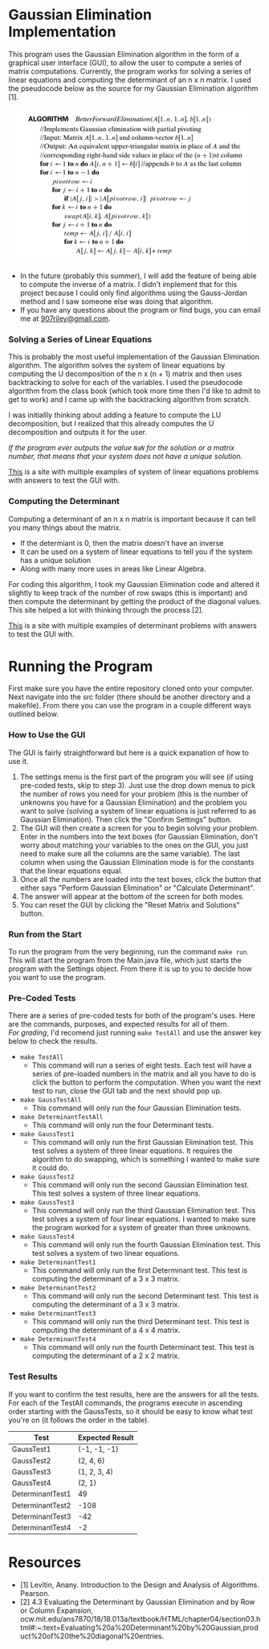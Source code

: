 # Gaussian Elimination Implementation
This program uses the Gaussian Elimination algorithm in the form of a graphical user interface (GUI), to allow the user to compute a series of matrix computations. Currently, the program works for solving a series of linear equations and computing the determinant of an n x n matrix. I used the pseudocode below as the source for my Gaussian Elimination algorithm [1].
<p align="center">
  <img src="/gauss_pseudocode.PNG">
</p>

  - In the future (probably this summer), I will add the feature of being able to compute the inverse of a matrix. I didn't implement that for this project because I could only find algorithms using the Gauss-Jordan method and I saw someone else was doing that algorithm. 
  - If you have any questions about the program or find bugs, you can email me at 907riley@gmail.com.

### Solving a Series of Linear Equations
This is probably the most useful implementation of the Gaussian Elimination algorithm. The algorithm solves the system of linear equations by computing the U decomposition of the n x (n + 1) matrix and then uses backtracking to solve for each of the variables. I used the pseudocode algorithm from the class book (which took more time then I'd like to admit to get to work) and I came up with the backtracking algorithm from scratch.  

I was initiallly thinking about adding a feature to compute the LU decomposition, but I realized that this already computes the U decomposition and outputs it for the user. 

*If the program ever outputs the value `NaN` for the solution or a matrix number, that means that your system does not have a unique solution.*

[This](https://www.shmoop.com/equation-systems/gaussian-elimination-exercises.html) is a site with multiple examples of system of linear equations problems with answers to test the GUI with.

### Computing the Determinant
Computing a determinant of an n x n matrix is important because it can tell you many things about the matrix.
  - If the determiant is 0, then the matrix doesn't have an inverse
  - It can be used on a system of linear equations to tell you if the system has a unique solution
  - Along with many more uses in areas like Linear Algebra.  
 
For coding this algorithm, I took my Gaussian Elimination code and altered it slightly to keep track of the number of row swaps (this is important) and then compute the determinant by getting the product of the diagonal values. This site helped a lot with thinking through the process [2].

[This](http://www.mesacc.edu/~scotz47781/mat150/notes/cramers_rule/Determinnant_3_by_3_Matrix_Practice.pdf) is a site with multiple examples of determinant problems with answers to test the GUI with.

# Running the Program
First make sure you have the entire repository cloned onto your computer. Next navigate into the src folder (there should be another directory and a makefile). From there you can use the program in a couple different ways outlined below.

### How to Use the GUI
The GUI is fairly straightforward but here is a quick expanation of how to use it.
  1. The settings menu is the first part of the program you will see (if using pre-coded tests, skip to step 3). Just use the drop down menus to pick the number of rows you need for your problem (this is the number of unknowns you have for a Gaussian Elimination) and the problem you want to solve (solving a system of linear equations is just referred to as Gaussian Elimination). Then click the "Confirm Settings" button.
  2. The GUI will then create a screen for you to begin solving your problem. Enter in the numbers into the text boxes (for Gaussian Elimination, don't worry about matching your variables to the ones on the GUI, you just need to make sure all the columns are the same variable). The last column when using the Gaussian Elimination mode is for the constants that the linear equations equal.
  3. Once all the numbers are loaded into the text boxes, click the button that either says "Perform Gaussian Elimination" or "Calculate Determinant".
  4. The answer will appear at the bottom of the screen for both modes.
  5. You can reset the GUI by clicking the "Reset Matrix and Solutions" button.

### Run from the Start
To run the program from the very beginning, run the command `make run`. This will start the program from the Main.java file,  which just starts the program with the Settings object. From there it is up to you to decide how you want to use the program.

### Pre-Coded Tests
There are a series of pre-coded tests for both of the program's uses. Here are the commands, purposes, and expected results for all of them.  
_*For grading*_, I'd recomend just running `make TestAll` and use the answer key below to check the results.
  - `make TestAll`
     - This command will run a series of eight tests. Each test will have a series of pre-loaded numbers in the matrix and all you have to do is click the button to perform the computation. When you want the next test to run, close the GUI tab and the next should pop up.
  - `make GaussTestAll`
     - This command will only run the four Gaussian Elimination tests.
  - `make DeterminantTestAll`
     - This command will only run the four Determinant tests.
  - `make GaussTest1`
     - This command will only run the first Gaussian Elimination test. This test solves a system of three linear equations. It requires the algorithm to do swapping, which is something I wanted to make sure it could do.
  - `make GaussTest2`
     - This command will only run the second Gaussian Elimination test. This test solves a system of three linear equations. 
  - `make GaussTest3`
     - This command will only run the third Gaussian Elimination test. This test solves a system of four linear equations. I wanted to make sure the program worked for a system of greater than three unknowns.
  - `make GaussTest4`
     - This command will only run the fourth Gaussian Elimination test. This test solves a system of two linear equations.
  - `make DeterminantTest1`
     - This command will only run the first Determinant test. This test is computing the determinant of a 3 x 3 matrix.
  - `make DeterminantTest2`
     - This command will only run the second Determinant test. This test is computing the determinant of a 3 x 3 matrix.
  - `make DeterminantTest3`
     - This command will only run the third Determinant test. This test is computing the determinant of a 4 x 4 matrix.
   - `make DeterminantTest4`
     - This command will only run the fourth Determinant test. This test is computing the determinant of a 2 x 2 matrix.
### Test Results
If you want to confirm the test results, here are the answers for all the tests. For each of the TestAll commands, the programs execute in ascending order starting with the GaussTests, so it should be easy to know what test you're on (it follows the order in the table).

| Test | Expected Result |
|----|---------------|
| GaussTest1 | (-1, -1, -1) |
| GaussTest2 | (2, 4, 6) |
| GaussTest3 | (1, 2, 3, 4) |
| GaussTest4 | (2, 1) |
| DeterminantTest1 | 49 |
| DeterminantTest2 | -108 |
| DeterminantTest3 | -42 |
| DeterminantTest4 | -2 |

# Resources
- [1] Levitin, Anany. Introduction to the Design and Analysis of Algorithms. Pearson. 
- [2] 4.3 Evaluating the Determinant by Gaussian Elimination and by Row or Column Expansion, ocw.mit.edu/ans7870/18/18.013a/textbook/HTML/chapter04/section03.html#:~:text=Evaluating%20a%20Determinant%20by%20Gaussian,product%20of%20the%20diagonal%20entries. 
